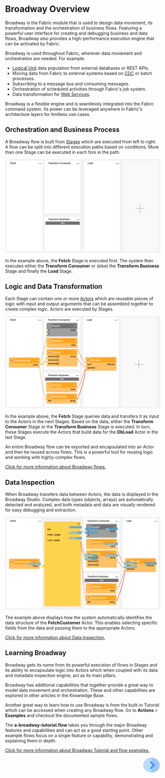 # Broadway Overview


Broadway is the Fabric module that is used to design data movement, its transformation and the orchestration of business flows. Featuring a powerful user interface for creating and debugging business and data flows, Broadway also provides a high-performance execution engine that can be activated by Fabric.

Broadway is used throughout Fabric, wherever data movement and orchestration are needed. For example:
* [Logical Unit](/articles/03_logical_units/01_LU_overview.md) data population from external databases or REST APIs.
* Moving data from Fabric to external systems based on [CDC](/articles/18_fabric_cdc/02_cdc_messages.md) or batch processes.
* Subscribing to a message bus and consuming messages.
* Orchestration of scheduled activities through Fabric's job system.
* Data transformation for [Web Services](/articles/15_web_services_and_graphit/01_web_services_overview.md).

Broadway is a flexible engine and is seamlessly integrated into the Fabric command system. Its power can be leveraged anywhere in Fabric's architecture layers for limitless use cases.


## Orchestration and Business Process

A Broadway flow is built from [Stages](19_broadway_flow_stages.md) which are executed from left to right. A flow can be split into different execution paths based on conditions. More than one Stage can be executed in each fork in the path.

![image](images/Broadway_flow.png)

In the example above, the **Fetch** Stage is executed first. The system then executes either the **Transform Consumer** or (else) the **Transform Business** Stage and finally the **Load** Stage.


## Logic and Data Transformation

Each Stage can contain one or more [Actors](03_broadway_actor.md) which are reusable pieces of logic with input and output arguments that can be assembled together to create complex logic. Actors are executed by Stages.

![image](images/Broadway_actors.png)

In the example above, the **Fetch** Stage queries data and transfers it as input to the Actors in the next Stages. Based on the data, either the **Transform Consumer** Stage or the **Transform Business** Stage is executed. In turn, these Stages execute the Actors that build data for the **DbLoad** Actor in the last Stage.

An entire Broadway flow can be exported and encapsulated into an Actor and then be reused across flows. This is a powerful tool for reusing logic and working with highly-complex flows.

[Click for more information about Broadway flows.](02a_broadway_flow_overview.md)


## Data Inspection

When Broadway transfers data between Actors, the data is displayed in the Broadway Studio. Complex data types (objects, arrays) are automatically detected and analyzed, and both metadata and data are visually rendered for easy debugging and extraction.

![image](images/Broadway_data_inspection.png)

The example above displays how the system automatically identifies the data structure of the **FetchCustomer** Actor. This enables selecting specific fields from the data and passing them to the appropriate Actors.

[Click for more information about Data Inspection.](27_broadway_data_inspection.md)


## Learning Broadway

Broadway gets its name from its powerful execution of flows in Stages and its ability to encapsulate logic into Actors which when coupled with its data and metadata inspection engine, act as its main pillars.

Broadway has additional capabilities that together provide a great way to model data movement and orchestration. These and other capabilities are explored in other articles in the Knowledge Base.

Another great way to learn how to use Broadway is from the built-in Tutorial which can be accessed when creating any Broadway flow. Go to **Actions** > **Examples** and checkout the documented sample flows.

The **a-broadway-tutorial.flow** takes you through the major Broadway features and capabilities and can act as a good starting point. Other example flows focus on a single feature or capability, demonstrating and explaining them in depth.

[Click for more information about Broadway Tutorial and flow examples.](17_tutorial_and_flow_examples.md)


[<img align="right" width="60" height="54" src="/articles/images/Next.png">](02_broadway_high_level_components.md)
